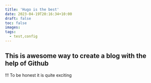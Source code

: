 ```yaml
---
title: 'Hugo is the best'
date: 2023-04-19T20:16:34+10:00
draft: false
toc: false
images:
tags:
  - test,config
---
```


## This is awesome way to create a blog with the help of Github

!!! To be honest it is quite exciting
